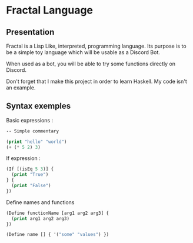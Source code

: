 # Fractal Language

## Presentation
  Fractal is a Lisp Like, interpreted, programming language. Its purpose is to be a simple toy language which will be usable as a Discord Bot.

When used as a bot, you will be able to try some functions directly on Discord.

Don't forget that I make this project in order to learn Haskell. My code isn't an example.

## Syntax exemples

Basic expressions :

```lisp
-- Simple commentary

(print "hello" "world")
(+ (* 5 2) 3)
```

If expression :

```lisp
(If [(isEq 5 3)] {
  (print "True")
} {
  (print "False")
})
```

Define names and functions

```lisp
(Define functionName [arg1 arg2 arg3] {
  (print arg1 arg2 arg3)
})
```

```lisp
(Define name [] { '("some" "values") })
```